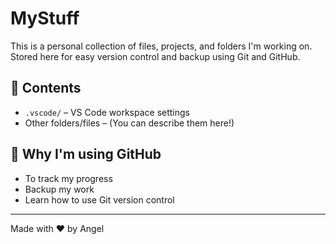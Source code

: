 # MyStuff

This is a personal collection of files, projects, and folders I'm working on.  
Stored here for easy version control and backup using Git and GitHub.

## 🔧 Contents

- `.vscode/` – VS Code workspace settings
- Other folders/files – (You can describe them here!)

## 🧠 Why I'm using GitHub

- To track my progress
- Backup my work
- Learn how to use Git version control

---

Made with ❤️ by Angel
